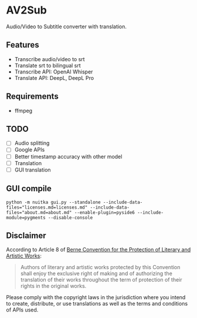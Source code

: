 # AV2Sub

Audio/Video to Subtitle converter with translation.

## Features

* Transcribe audio/video to srt
* Translate srt to bilingual srt
* Transcribe API: OpenAI Whisper
* Translate API: DeepL, DeepL Pro

## Requirements

* ffmpeg

## TODO

* [ ] Audio splitting
* [ ] Google APIs
* [ ] Better timestamp accuracy with other model
* [ ] Translation
* [ ] GUI translation

## GUI compile

    python -m nuitka gui.py --standalone --include-data-files="licenses.md=licenses.md" --include-data-files="about.md=about.md" --enable-plugin=pyside6 --include-module=pygments --disable-console

## Disclaimer

According to Article 8 of [Berne Convention for the Protection of Literary and Artistic Works](https://www.wipo.int/treaties/en/ip/berne/):
> Authors of literary and artistic works protected by this Convention shall enjoy the exclusive right of making and of authorizing the translation of their works throughout the term of protection of their rights in the original works.

Please comply with the copyright laws in the jurisdiction where you intend to create, distribute, or use translations as well as the terms and conditions of APIs used.
